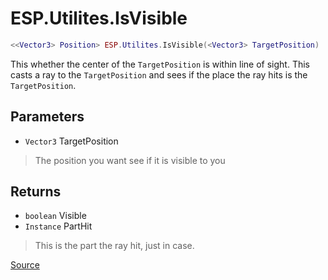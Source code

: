 # ESP.Utilites.IsVisible
```lua
<<Vector3> Position> ESP.Utilites.IsVisible(<Vector3> TargetPosition)
```
This whether the center of the `TargetPosition` is within line of sight. This casts a ray to the `TargetPosition` and sees if the place the ray hits is the `TargetPosition`.

## Parameters
* `Vector3` TargetPosition
> The position you want see if it is visible to you

## Returns
* `boolean` Visible
* `Instance` PartHit
> This is the part the ray hit, just in case.

[Source](https://github.com/Stefanuk12/ROBLOX/blob/master/Universal/ESP/Rewrite.lua#L148)